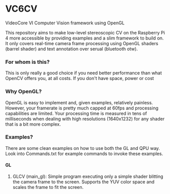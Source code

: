 # VC6CV
VideoCore VI Computer Vision framework using OpenGL

This repository aims to make low-level stereoscopic CV on the Raspberry Pi 4 more accessible by providing examples and a slim framework to build on. It only covers real-time camera frame processing using OpenGL shaders (barrel shader) and text annotation over serual (bluetooth otw).

### For whom is this?
This is only really a good choice if you need better performance than what OpenCV offers you, at all costs. If you don't have space, power or cost 

### Why OpenGL?
OpenGL is easy to implement and, given examples, relatively painless. However, your framerate is pretty much capped at 60fps and processing capabilities are limited. Your processing time is measured in tens of milliseconds when dealing with high resolutions (1640x1232) for any shader that is a bit more complex. <br>

### Examples?
There are some clean examples on how to use both the GL and QPU way. Look into Commands.txt for example commands to invoke these examples.
#### GL
1. GLCV (main_gl): Simple program executing only a simple shader blitting the camera frame to the screen. Supports the YUV color space and scales the frame to fit the screen.
